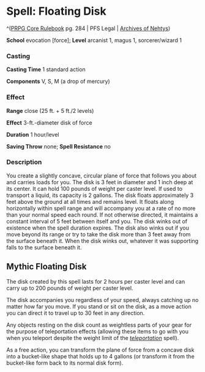 # Spell: Floating Disk

^([PRPG Core Rulebook][ss-floating-disk] pg. 284 | PFS Legal | [Archives of Nehtys][sn-floating-disk])

**School** evocation [force]; **Level** arcanist 1, magus 1, sorcerer/wizard 1

### Casting

**Casting Time** 1 standard action  

**Components** V, S, M (a drop of mercury)

### Effect

**Range** close (25 ft. + 5 ft./2 levels)  

**Effect** 3-ft.-diameter disk of force  

**Duration** 1 hour/level  

**Saving Throw** none; **Spell Resistance** no

### Description

You create a slightly concave, circular plane of force that follows you about and carries loads for you. The disk is 3 feet in diameter and 1 inch deep at its center. It can hold 100 pounds of weight per caster level. If used to transport a liquid, its capacity is 2 gallons. The disk floats approximately 3 feet above the ground at all times and remains level. It floats along horizontally within spell range and will accompany you at a rate of no more than your normal speed each round. If not otherwise directed, it maintains a constant interval of 5 feet between itself and you. The disk winks out of existence when the spell duration expires. The disk also winks out if you move beyond its range or try to take the disk more than 3 feet away from the surface beneath it. When the disk winks out, whatever it was supporting falls to the surface beneath it.

## Mythic Floating Disk

The disk created by this spell lasts for 2 hours per caster level and can carry up to 200 pounds of weight per caster level.   

The disk accompanies you regardless of your speed, always catching up no matter how far you move. If you stand or sit on the disk, as a move action you can direct it to travel up to 30 feet in any direction.  

Any objects resting on the disk count as weightless parts of your gear for the purpose of teleportation effects (allowing these items to go with you when you teleport despite the weight limit of the _[teleportation]_ spell).   

As a free action, you can transform the plane of force from a concave disk into a bucket-like shape that holds up to 4 gallons (or transform it from the bucket-like form back to its normal disk form).

[ss-floating-disk]: http://paizo.com/pathfinderRPG/v57
[sn-floating-disk]: http://www.archivesofnethys.com/SpellDisplay.aspx?ItemName=Floating%20Disk
[teleportation]: http://www.archivesofnethys.com/SpellDisplay.aspx?ItemName=teleportation